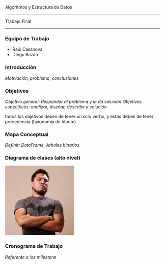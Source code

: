 Algoritmos y Estructura de Datos
********************************

Trabajo Final
*************

### Equipo de Trabajo

* Raúl Casanova
* Diego Bazán

### Introducción

_Motivación, problema, conclusiones_

### Objetivos

_Objetivo general: Responder al problema y le da solución_
_Objetivos especificos: analizar, diseñar, describir y solución_

todos los objetivos deben de tener un solo verbo, y estos deben de tener precedencia (taxonomía de bloom)

### Mapa Conceptual

_Definir: DataFrame, Arboles binarios_

### Diagrama de clases (alto nivel)

![Diagrama de Clases](descarga.jpg)

### Cronograma de Trabajo
_Referente a los milestone_
